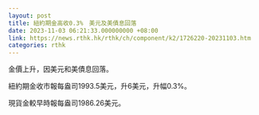 ```yaml
---
layout: post
title: 紐約期金高收0.3%　美元及美債息回落
date: 2023-11-03 06:21:33.000000000 +08:00
link: https://news.rthk.hk/rthk/ch/component/k2/1726220-20231103.htm
categories: rthk
---
```


金價上升，因美元和美債息回落。

紐約期金收市報每盎司1993.5美元，升6美元，升幅0.3%。

現貨金較早時報每盎司1986.26美元。
